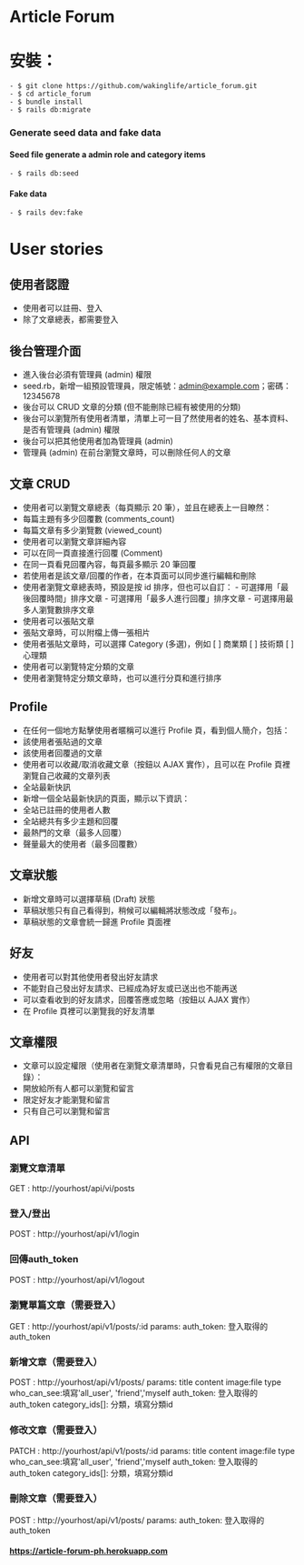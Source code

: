
# Article Forum

# 安裝：

```
- $ git clone https://github.com/wakinglife/article_forum.git
- $ cd article_forum
- $ bundle install
- $ rails db:migrate
```
### Generate seed data and fake data
#### Seed file generate a admin role and category items
```
- $ rails db:seed
```
#### Fake data   
```
- $ rails dev:fake
```
# User stories
## 使用者認證
- 使用者可以註冊、登入 
- 除了文章總表，都需要登入
## 後台管理介面
- 進入後台必須有管理員 (admin) 權限
- seed.rb，新增一組預設管理員，限定帳號：admin@example.com；密碼：12345678
- 後台可以 CRUD 文章的分類 (但不能刪除已經有被使用的分類)
- 後台可以瀏覽所有使用者清單，清單上可一目了然使用者的姓名、基本資料、是否有管理員 (admin) 權限
- 後台可以把其他使用者加為管理員 (admin)
- 管理員 (admin) 在前台瀏覽文章時，可以刪除任何人的文章
## 文章 CRUD
- 使用者可以瀏覽文章總表（每頁顯示 20 筆），並且在總表上一目瞭然：
- 每篇主題有多少回覆數 (comments_count)
- 每篇文章有多少瀏覽數 (viewed_count)
- 使用者可以瀏覽文章詳細內容
- 可以在同一頁直接進行回覆 (Comment)
- 在同一頁看見回覆內容，每頁最多顯示 20 筆回覆
- 若使用者是該文章/回覆的作者，在本頁面可以同步進行編輯和刪除
- 使用者瀏覽文章總表時，預設是按 id 排序，但也可以自訂： 
            - 可選擇用「最後回覆時間」排序文章 
            - 可選擇用「最多人進行回覆」排序文章 
            - 可選擇用最多人瀏覽數排序文章
- 使用者可以張貼文章
- 張貼文章時，可以附檔上傳一張相片
- 使用者張貼文章時，可以選擇 Category (多選)，例如 [ ] 商業類 [ ] 技術類 [ ] 心理類
- 使用者可以瀏覽特定分類的文章
- 使用者瀏覽特定分類文章時，也可以進行分頁和進行排序
## Profile
- 在任何一個地方點擊使用者暱稱可以進行 Profile 頁，看到個人簡介，包括：
- 該使用者張貼過的文章
- 該使用者回覆過的文章
- 使用者可以收藏/取消收藏文章（按鈕以 AJAX 實作），且可以在 Profile 頁裡瀏覽自己收藏的文章列表
- 全站最新快訊
- 新增一個全站最新快訊的頁面，顯示以下資訊：
- 全站已註冊的使用者人數
- 全站總共有多少主題和回覆
- 最熱門的文章（最多人回覆）
- 聲量最大的使用者（最多回覆數）
## 文章狀態
- 新增文章時可以選擇草稿 (Draft) 狀態
- 草稿狀態只有自己看得到，稍候可以編輯將狀態改成「發布」。
- 草稿狀態的文章會統一歸進 Profile 頁面裡
## 好友
- 使用者可以對其他使用者發出好友請求
- 不能對自己發出好友請求、已經成為好友或已送出也不能再送
- 可以查看收到的好友請求，回覆答應或忽略（按鈕以 AJAX 實作）
- 在 Profile 頁裡可以瀏覽我的好友清單
## 文章權限
- 文章可以設定權限（使用者在瀏覽文章清單時，只會看見自己有權限的文章目錄）：
- 開放給所有人都可以瀏覽和留言
- 限定好友才能瀏覽和留言
- 只有自己可以瀏覽和留言
## API
### 瀏覽文章清單
GET : http://yourhost/api/vi/posts
### 登入/登出
POST : http://yourhost/api/v1/login
### 回傳auth_token
POST : http://yourhost/api/v1/logout
### 瀏覽單篇文章（需要登入）
GET : http://yourhost/api/v1/posts/:id params:
auth_token: 登入取得的auth_token
### 新增文章（需要登入）
POST : http://yourhost/api/v1/posts/
params:
title
content
image:file type
who_can_see:填寫'all_user', 'friend','myself
auth_token: 登入取得的auth_token
category_ids[]: 分類，填寫分類id
### 修改文章（需要登入）
PATCH : http://yourhost/api/v1/posts/:id
params:
title
content
image:file type
who_can_see:填寫'all_user', 'friend','myself
auth_token: 登入取得的auth_token
category_ids[]: 分類，填寫分類id
### 刪除文章（需要登入）
POST : http://yourhost/api/v1/posts/
params:
auth_token: 登入取得的auth_token
#### https://article-forum-ph.herokuapp.com
